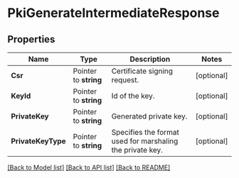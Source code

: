 # PkiGenerateIntermediateResponse


## Properties

Name | Type | Description | Notes
------------ | ------------- | ------------- | -------------
**Csr** | Pointer to **string** | Certificate signing request. | [optional] 
**KeyId** | Pointer to **string** | Id of the key. | [optional] 
**PrivateKey** | Pointer to **string** | Generated private key. | [optional] 
**PrivateKeyType** | Pointer to **string** | Specifies the format used for marshaling the private key. | [optional] 





[[Back to Model list]](../README.md#documentation-for-models) [[Back to API list]](../README.md#documentation-for-api-endpoints) [[Back to README]](../README.md)


